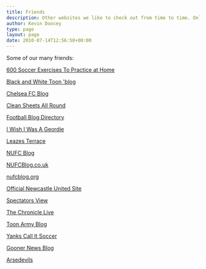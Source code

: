 ```yaml
---
title: Friends
description: Other websites we like to check out from time to time. Only the finest of the finest - both NUFC and non-NUFC - make Tyne Time's list of friends.
author: Kevin Doocey
type: page
layout: page
date: 2010-07-14T12:56:58+00:00
---
```

Some of our many friends:

<a href="http://www.footballhomework.net/" title="All the techniques a soccer player needs thanks to more than 600 videos of exercises." target="_blank">600 Soccer Exercises To Practice at Home</a>

<a href="http://blackandwhitetoon.blogspot.com/" title="A Newcastle United blog ran by David Kifford">Black and White Toon 'blog</a>

<a href="http://www.chelseafcblog.com/" rel="nofollow" title="A blog about the famous Chelsea FC" target="_blank">Chelsea FC Blog</a>

<a href="http://www.cleansheetsallround.co.uk/" rel="nofollow" title="Football Transfer Rumours and Gossip.">Clean Sheets All Round</a>

<a href="http://www.footballblogdirectory.co.uk" title="A directory of all good football blogs">Football Blog Directory</a>

<a href="http://www.newcastleunited.us/" title="Thoughts on Newcastle United from the USA" target="_blank">I Wish I Was A Geordie</a>

<a href="http://www.leazesterrace.com/" title="Newcastle United News & Debate.">Leazes Terrace</a>

<a href="http://nufcblog.com" title="Ed Harrison's NUFC Blog" target="_blank">NUFC Blog</a>

<a href="http://www.nufcblog.co.uk/" title="Newcastle United opinions, debate and discussions.">NUFCBlog.co.uk</a>

<a href="http://www.nufcblog.org" target="_blank">nufcblog.org</a>

<a href="http://www.nufc.co.uk" target="_blank">Official Newcastle United Site</a>

<a href="http://thespectatorsview.com/" title="News & Views on NUFC" target="_blank">Spectators View</a>

<a href="http://www.chroniclelive.co.uk/all-about/newcastle-united-fc" title="Local coverage of Newcastle United." target="_blank">The Chronicle Live</a>

<a href="http://toonarmyblog.co.uk/" target="_blank">Toon Army Blog</a>

<a href="http://www.yankscallitsoccer.com/" title="An American view of the beautfiul game.">Yanks Call It Soccer</a>

<a href="http://goonernow.co.uk/" title="Gooner News Blog">Gooner News Blog</a>

<a href="http://arsedevils.com/" rel="nofollow" title="A blog about the famous Arsenal FC" target="_blank">Arsedevils</a>
